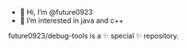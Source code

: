 - 👋 Hi, I’m @future0923
- 👀 I’m interested in java and c++

future0923/debug-tools is a ✨ special ✨ repository.
